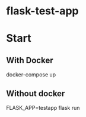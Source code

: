 # flask-test-app

# Start

## With Docker

docker-compose up

## Without docker
FLASK_APP=testapp flask run
